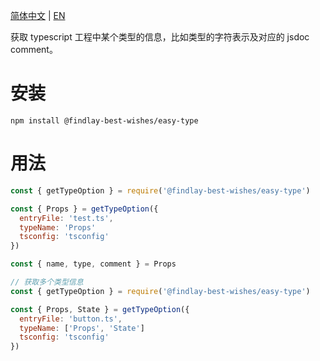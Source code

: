 [简体中文](./Readme.zh.md) | [EN](../Readme.md)

获取 typescript 工程中某个类型的信息，比如类型的字符表示及对应的 jsdoc comment。

# 安装

``` shell
npm install @findlay-best-wishes/easy-type
```

# 用法

```javascript
const { getTypeOption } = require('@findlay-best-wishes/easy-type')

const { Props } = getTypeOption({
  entryFile: 'test.ts',
  typeName: 'Props'
  tsconfig: 'tsconfig'
})

const { name, type, comment } = Props
```

```javascript
// 获取多个类型信息
const { getTypeOption } = require('@findlay-best-wishes/easy-type')

const { Props, State } = getTypeOption({
  entryFile: 'button.ts',
  typeName: ['Props', 'State']
  tsconfig: 'tsconfig'
})
```
